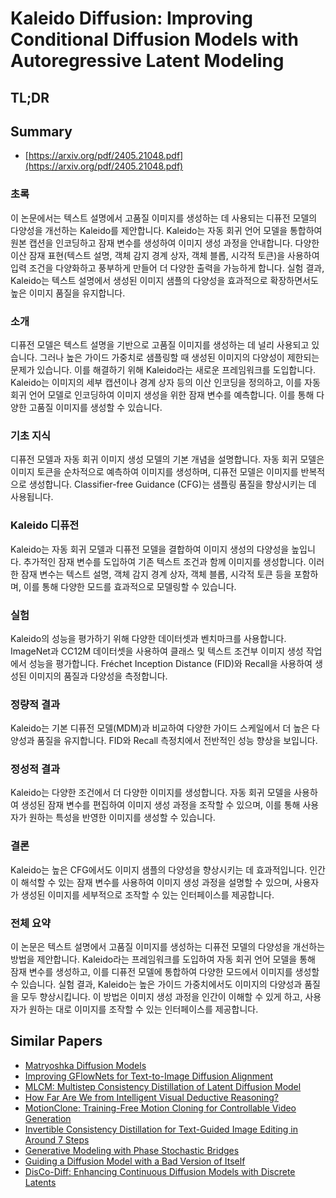 # Kaleido Diffusion: Improving Conditional Diffusion Models with Autoregressive Latent Modeling
## TL;DR
## Summary
- [https://arxiv.org/pdf/2405.21048.pdf](https://arxiv.org/pdf/2405.21048.pdf)

### 초록
이 논문에서는 텍스트 설명에서 고품질 이미지를 생성하는 데 사용되는 디퓨전 모델의 다양성을 개선하는 Kaleido를 제안합니다. Kaleido는 자동 회귀 언어 모델을 통합하여 원본 캡션을 인코딩하고 잠재 변수를 생성하여 이미지 생성 과정을 안내합니다. 다양한 이산 잠재 표현(텍스트 설명, 객체 감지 경계 상자, 객체 블롭, 시각적 토큰)을 사용하여 입력 조건을 다양화하고 풍부하게 만들어 더 다양한 출력을 가능하게 합니다. 실험 결과, Kaleido는 텍스트 설명에서 생성된 이미지 샘플의 다양성을 효과적으로 확장하면서도 높은 이미지 품질을 유지합니다.

### 소개
디퓨전 모델은 텍스트 설명을 기반으로 고품질 이미지를 생성하는 데 널리 사용되고 있습니다. 그러나 높은 가이드 가중치로 샘플링할 때 생성된 이미지의 다양성이 제한되는 문제가 있습니다. 이를 해결하기 위해 Kaleido라는 새로운 프레임워크를 도입합니다. Kaleido는 이미지의 세부 캡션이나 경계 상자 등의 이산 인코딩을 정의하고, 이를 자동 회귀 언어 모델로 인코딩하여 이미지 생성을 위한 잠재 변수를 예측합니다. 이를 통해 다양한 고품질 이미지를 생성할 수 있습니다.

### 기초 지식
디퓨전 모델과 자동 회귀 이미지 생성 모델의 기본 개념을 설명합니다. 자동 회귀 모델은 이미지 토큰을 순차적으로 예측하여 이미지를 생성하며, 디퓨전 모델은 이미지를 반복적으로 생성합니다. Classifier-free Guidance (CFG)는 샘플링 품질을 향상시키는 데 사용됩니다.

### Kaleido 디퓨전
Kaleido는 자동 회귀 모델과 디퓨전 모델을 결합하여 이미지 생성의 다양성을 높입니다. 추가적인 잠재 변수를 도입하여 기존 텍스트 조건과 함께 이미지를 생성합니다. 이러한 잠재 변수는 텍스트 설명, 객체 감지 경계 상자, 객체 블롭, 시각적 토큰 등을 포함하며, 이를 통해 다양한 모드를 효과적으로 모델링할 수 있습니다.

### 실험
Kaleido의 성능을 평가하기 위해 다양한 데이터셋과 벤치마크를 사용합니다. ImageNet과 CC12M 데이터셋을 사용하여 클래스 및 텍스트 조건부 이미지 생성 작업에서 성능을 평가합니다. Fréchet Inception Distance (FID)와 Recall을 사용하여 생성된 이미지의 품질과 다양성을 측정합니다.

### 정량적 결과
Kaleido는 기본 디퓨전 모델(MDM)과 비교하여 다양한 가이드 스케일에서 더 높은 다양성과 품질을 유지합니다. FID와 Recall 측정치에서 전반적인 성능 향상을 보입니다.

### 정성적 결과
Kaleido는 다양한 조건에서 더 다양한 이미지를 생성합니다. 자동 회귀 모델을 사용하여 생성된 잠재 변수를 편집하여 이미지 생성 과정을 조작할 수 있으며, 이를 통해 사용자가 원하는 특성을 반영한 이미지를 생성할 수 있습니다.

### 결론
Kaleido는 높은 CFG에서도 이미지 샘플의 다양성을 향상시키는 데 효과적입니다. 인간이 해석할 수 있는 잠재 변수를 사용하여 이미지 생성 과정을 설명할 수 있으며, 사용자가 생성된 이미지를 세부적으로 조작할 수 있는 인터페이스를 제공합니다.

### 전체 요약
이 논문은 텍스트 설명에서 고품질 이미지를 생성하는 디퓨전 모델의 다양성을 개선하는 방법을 제안합니다. Kaleido라는 프레임워크를 도입하여 자동 회귀 언어 모델을 통해 잠재 변수를 생성하고, 이를 디퓨전 모델에 통합하여 다양한 모드에서 이미지를 생성할 수 있습니다. 실험 결과, Kaleido는 높은 가이드 가중치에서도 이미지의 다양성과 품질을 모두 향상시킵니다. 이 방법은 이미지 생성 과정을 인간이 이해할 수 있게 하고, 사용자가 원하는 대로 이미지를 조작할 수 있는 인터페이스를 제공합니다.

## Similar Papers
- [Matryoshka Diffusion Models](2310.15111.md)
- [Improving GFlowNets for Text-to-Image Diffusion Alignment](2406.00633.md)
- [MLCM: Multistep Consistency Distillation of Latent Diffusion Model](2406.05768.md)
- [How Far Are We from Intelligent Visual Deductive Reasoning?](2403.04732.md)
- [MotionClone: Training-Free Motion Cloning for Controllable Video Generation](2406.05338.md)
- [Invertible Consistency Distillation for Text-Guided Image Editing in Around 7 Steps](2406.14539.md)
- [Generative Modeling with Phase Stochastic Bridges](2310.07805.md)
- [Guiding a Diffusion Model with a Bad Version of Itself](2406.02507.md)
- [DisCo-Diff: Enhancing Continuous Diffusion Models with Discrete Latents](2407.03300.md)
